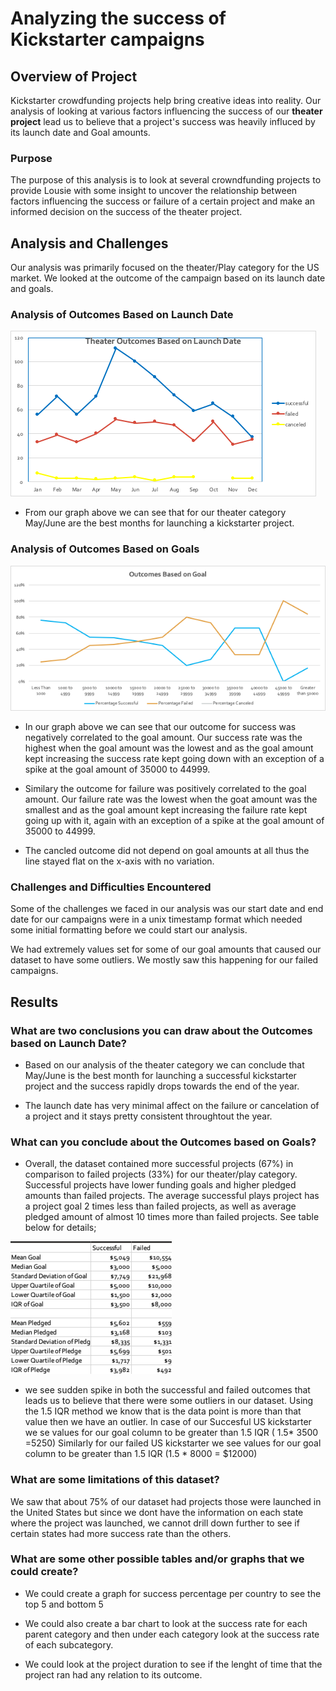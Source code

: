 # Analyzing the success of Kickstarter campaigns 

## Overview of Project
Kickstarter crowdfunding projects help bring creative ideas into reality. Our analysis of looking at various factors influencing the success of our **theater project** lead us to believe that a project's success was heavily influced by its launch date and Goal amounts. 


### Purpose
The purpose of this analysis is to look at several crowndfunding projects to provide Lousie with some insight to uncover the relationship between factors influencing the success or failure of a certain project and make an informed decision on the success of the theater project. 

## Analysis and Challenges
Our analysis was primarily focused on the theater/Play category for the US market.
We looked at the outcome of the campaign based on its launch date and goals.


### Analysis of Outcomes Based on Launch Date
![GitHub Logo](/resources/Theater_Outcomes_vs_Launch.png)
- From our graph above we can see that for our theater category May/June are the best months for launching a kickstarter project.


### Analysis of Outcomes Based on Goals
![GitHub Logo](/resources/Outcomes_vs_Goals.png)

- In our graph above we can see that our outcome for success was negatively correlated to the goal amount. Our success rate was the highest when the goal amount was the lowest and as the goal amount kept increasing the success rate kept going down with an exception of a spike at the goal amount of 35000 to 44999.

- Similary the outcome for failure was positively correlated to the goal amount. Our failure rate was the lowest when the goat amount was the smallest and as the goal amount kept increasing the failure rate kept going up with it, again with an exception of a spike at the goal amount of 35000 to 44999.

- The cancled outcome did not depend on goal amounts at all thus the line stayed flat on the x-axis with no variation.

### Challenges and Difficulties Encountered
Some of the challenges we faced in our analysis was our start date and end date for our campaigns were in a unix timestamp format which needed some initial formatting before we could start our analysis.

We had extremely values set for some of our goal amounts that caused our dataset to have some outliers. We mostly saw this happening for our failed campaigns. 

## Results

### What are two conclusions you can draw about the Outcomes based on Launch Date?

- Based on our analysis of the theater category we can conclude that May/June is the best month for launching a successful kickstarter project and the success rapidly drops towards the end of the year. 

- The launch date has very minimal affect on the failure or cancelation of a project and it stays pretty consistent throughtout the year. 


### What can you conclude about the Outcomes based on Goals?

- Overall, the dataset contained more successful projects (67%) in comparison to failed projects (33%) for our theater/play category. Successful projects have lower funding goals and higher pledged amounts than failed projects. The average successful plays project has a project goal 2 times less than failed projects, as well as average pledged amount of almost 10 times more than failed projects. See table below for details;

![GitHub Logo](/resources/Descriptive_Statistics.png)

- we see sudden spike in both the successful and failed outcomes that leads us to believe that there were some outliers in our dataset. Using the 1.5 IQR method we know that is the data point is more than that value then we have an outlier. 
In case of our Succesful US kickstarter we se values for our goal column to be greater than 1.5 IQR ( 1.5* 3500 =5250)
Similarly for our failed US kickstarter we see values for our goal column to be greater than 1.5 IQR (1.5 * 8000 = $12000)


### What are some limitations of this dataset?

We saw that about 75% of our dataset had projects those were launched in the United States but since we dont have the information on each state where the project was launched, we cannot drill down further to see if certain states had more success rate than the others. 


### What are some other possible tables and/or graphs that we could create?

- We could create a graph for success percentage per country to see the top 5 and bottom 5

- We could also create a bar chart to look at the success rate for each parent category and then under each category look at the success rate of each subcategory.

- We could look at the project duration to see if the lenght of time that the project ran had any relation to its outcome.




